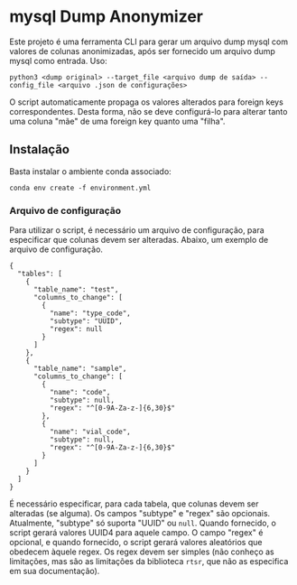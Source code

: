 # mysql Dump Anonymizer

Este projeto é uma ferramenta CLI para gerar um arquivo dump mysql com valores de colunas anonimizadas,
após ser fornecido um arquivo dump mysql como entrada.
Uso:
```
python3 <dump original> --target_file <arquivo dump de saída> --config_file <arquivo .json de configurações>
```
O script automaticamente propaga os valores alterados para foreign keys correspondentes. Desta forma, não se deve configurá-lo para alterar tanto uma coluna "mãe" de uma foreign key quanto uma "filha".

## Instalação

Basta instalar o ambiente conda associado:
```
conda env create -f environment.yml
```

### Arquivo de configuração
Para utilizar o script, é necessário um arquivo de configuração, para especificar que colunas devem ser alteradas.
Abaixo, um exemplo de arquivo de configuração.
```
{
  "tables": [
    {
      "table_name": "test",
      "columns_to_change": [
        {
          "name": "type_code",
          "subtype": "UUID",
          "regex": null
        }
      ]
    },
    {
      "table_name": "sample",
      "columns_to_change": [
        {
          "name": "code",
          "subtype": null,
          "regex": "^[0-9A-Za-z-]{6,30}$"
        },
        {
          "name": "vial_code",
          "subtype": null,
          "regex": "^[0-9A-Za-z-]{6,30}$"
        }
      ]
    }
  ]
}
```

É necessário especificar, para cada tabela, que colunas devem ser alteradas (se alguma). Os campos "subtype" e "regex" são opcionais. Atualmente, "subtype" só suporta "UUID" ou `null`. Quando fornecido, o script gerará valores UUID4 para aquele campo.
O campo "regex" é opcional, e quando fornecido, o script gerará valores aleatórios que obedecem àquele regex. Os regex devem ser simples (não conheço as limitações, mas são as limitações da biblioteca `rtsr`, que não as especifica em sua documentação).